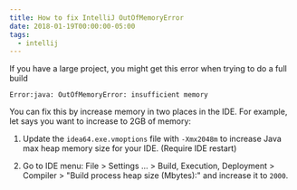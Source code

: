 ```yaml
---
title: How to fix IntelliJ OutOfMemoryError
date: 2018-01-19T00:00:00-05:00
tags:
  - intellij
---
```


If you have a large project, you might get this error when trying to do
a full build

    Error:java: OutOfMemoryError: insufficient memory

You can fix this by increase memory in two places in the IDE. For
example, let says you want to increase to 2GB of memory:

1.  Update the `idea64.exe.vmoptions` file with `-Xmx2048m` to increase
    Java max heap memory size for your IDE. (Require IDE restart)

2.  Go to IDE menu: File &gt; Settings … &gt; Build, Execution,
    Deployment &gt; Compiler &gt; "Build process heap size (Mbytes):"
    and increase it to `2000`.
